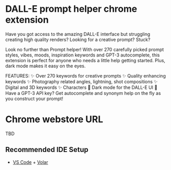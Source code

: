 # DALL-E prompt helper chrome extension

Have you got access to the amazing DALL-E interface but struggling creating high quality renders? 
Looking for a creative prompt? 
Stuck? 

Look no further than Prompt helper! With over 270 carefully picked prompt styles, vibes, moods, inspiration keywords and GPT-3 autocomplete, this extension is perfect for anyone who needs a little help getting started. Plus, dark mode makes it easy on the eyes.

FEATURES:
✨ Over 270 keywords for creative prompts 
✨ Quality enhancing keywords
✨ Photography related angles, lightning, shot compositions
✨ Digital and 3D keywords
✨ Characters
🌟 Dark mode for the DALL-E UI
🤖 Have a GPT-3 API key? Get autocomplete and synonym help on the fly as you construct your prompt! 


# Chrome webstore URL 

TBD
## Recommended IDE Setup

- [VS Code](https://code.visualstudio.com/) + [Volar](https://marketplace.visualstudio.com/items?itemName=Vue.volar)
